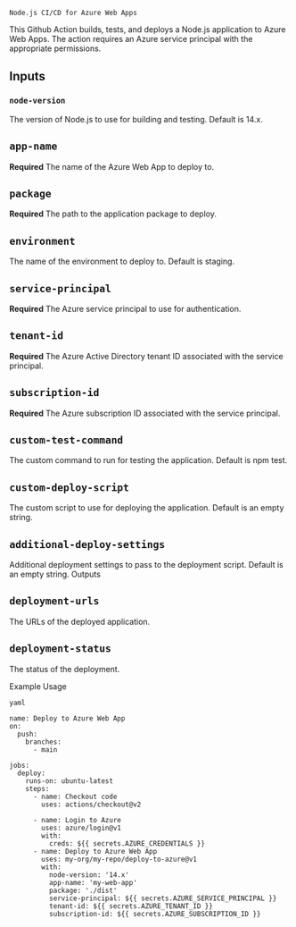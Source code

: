     Node.js CI/CD for Azure Web Apps

This Github Action builds, tests, and deploys a Node.js application to Azure Web Apps. The action requires an Azure service principal with the appropriate permissions.

## Inputs

### `node-version`

The version of Node.js to use for building and testing. Default is 14.x.

## `app-name`

**Required** The name of the Azure Web App to deploy to.
## `package`

**Required** The path to the application package to deploy.
## `environment`

The name of the environment to deploy to. Default is staging.
## `service-principal`

**Required** The Azure service principal to use for authentication.
## `tenant-id`

**Required** The Azure Active Directory tenant ID associated with the service principal.
## `subscription-id`

**Required** The Azure subscription ID associated with the service principal.
## `custom-test-command`

The custom command to run for testing the application. Default is npm test.
## `custom-deploy-script`

The custom script to use for deploying the application. Default is an empty string.
## `additional-deploy-settings`

Additional deployment settings to pass to the deployment script. Default is an empty string.
Outputs
## `deployment-urls`

The URLs of the deployed application.

## `deployment-status`
The status of the deployment.

Example Usage

```
yaml

name: Deploy to Azure Web App
on:
  push:
    branches:
      - main

jobs:
  deploy:
    runs-on: ubuntu-latest
    steps:
      - name: Checkout code
        uses: actions/checkout@v2
      
      - name: Login to Azure
        uses: azure/login@v1
        with:
          creds: ${{ secrets.AZURE_CREDENTIALS }}
      - name: Deploy to Azure Web App
        uses: my-org/my-repo/deploy-to-azure@v1
        with:
          node-version: '14.x'
          app-name: 'my-web-app'
          package: './dist'
          service-principal: ${{ secrets.AZURE_SERVICE_PRINCIPAL }}
          tenant-id: ${{ secrets.AZURE_TENANT_ID }}
          subscription-id: ${{ secrets.AZURE_SUBSCRIPTION_ID }}
```